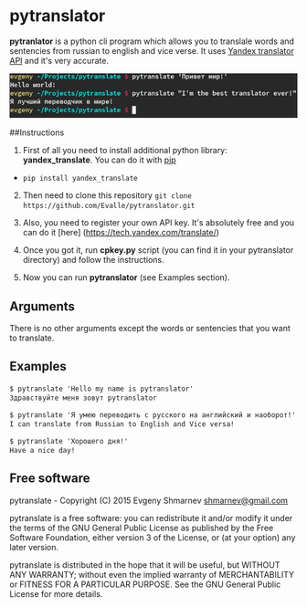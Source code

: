 # pytranslator

**pytranlator** is a python cli program which allows you to translale words and sentencies from russian to english and vice verse. It uses [Yandex translator API](https://tech.yandex.com/translate/) and it's very accurate. 

![pytranslator](pytranslator.png)

##Instructions
1) First of all you need to install additional python library: **yandex_translate**. You can do it with [pip](https://pypi.python.org/pypi/pip) 

- ```pip install yandex_translate```

2) Then need to clone this repository ```git clone https://github.com/Evalle/pytranslator.git```

3) Also, you need to register your own API key. It's absolutely free and you can do it [here] (https://tech.yandex.com/translate/)

4) Once you got it, run **cpkey.py** script (you can find it in your pytranslator directory) and follow the instructions.

5) Now you can run **pytranslator** (see Examples section).

## Arguments
There is no other arguments except the words or sentencies that you want to translate. 

## Examples

```
$ pytranslate 'Hello my name is pytranslator'
Здравствуйте меня зовут pytranslator
```

```
$ pytranslate 'Я умею переводить с русского на английский и наоборот!'
I can translate from Russian to English and Vice versa!
```

```
$ pytranslate 'Хорошего дня!'
Have a nice day!
```

## Free software

pytranslate - Copyright (C) 2015 Evgeny Shmarnev shmarnev@gmail.com

pytranslate is a free software: you can redistribute it and/or modify it under the terms of the GNU General Public License as published by the Free Software Foundation, either version 3 of the License, or (at your option) any later version.

pytranslate is distributed in the hope that it will be useful, but WITHOUT ANY WARRANTY; without even the implied warranty of MERCHANTABILITY or FITNESS FOR A PARTICULAR PURPOSE. See the GNU General Public License for more details.
